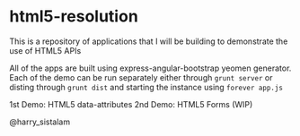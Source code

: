 html5-resolution
================

This is a repository of applications that I will be building to demonstrate the use of HTML5 APIs

All of the apps are built using express-angular-bootstrap yeomen generator. Each of the demo can be run separately either 
through `grunt server` or disting through `grunt dist` and starting the instance using `forever app.js`

1st Demo: HTML5 data-attributes
2nd Demo: HTML5 Forms (WIP)




@harry_sistalam
